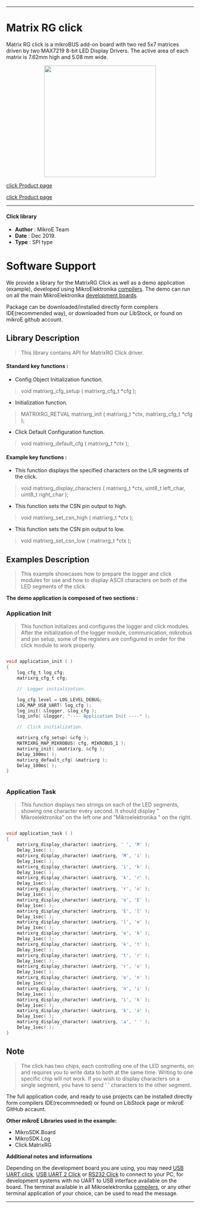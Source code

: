 
---
# Matrix RG click

Matrix RG click is a mikroBUS add-on board with two red 5x7 matrices driven by two MAX7219 8-bit LED Display Drivers. The active area of each matrix is 7.62mm high and 5.08 mm wide.

<p align="center">
  <img src="https://download.mikroe.com/images/click_for_ide/grupe/matrixgr-click-group.png" height=300px>
</p>

[click Product page](<https://www.mikroe.com/matrix-r-click>)

[click Product page](<https://www.mikroe.com/matrix-g-click>)

---

#### Click library 

- **Author**        : MikroE Team
- **Date**          : Dec 2019.
- **Type**          : SPI type


# Software Support

We provide a library for the MatrixRG Click 
as well as a demo application (example), developed using MikroElektronika 
[compilers](https://shop.mikroe.com/compilers). 
The demo can run on all the main MikroElektronika [development boards](https://shop.mikroe.com/development-boards).

Package can be downloaded/installed directly form compilers IDE(recommended way), or downloaded from our LibStock, or found on mikroE github account. 

## Library Description

> This library contains API for MatrixRG Click driver.

#### Standard key functions :

- Config Object Initialization function.
> void matrixrg_cfg_setup ( matrixrg_cfg_t *cfg ); 
 
- Initialization function.
> MATRIXRG_RETVAL matrixrg_init ( matrixrg_t *ctx, matrixrg_cfg_t *cfg );

- Click Default Configuration function.
> void matrixrg_default_cfg ( matrixrg_t *ctx );


#### Example key functions :

- This function displays the specified characters on the L/R segments of the click.
> void matrixrg_display_characters ( matrixrg_t *ctx, uint8_t left_char, uint8_t right_char );
 
- This function sets the CSN pin output to high.
> void matrixrg_set_csn_high ( matrixrg_t *ctx );

- This function sets the CSN pin output to low.
> void matrixrg_set_csn_low ( matrixrg_t *ctx );

## Examples Description

> This example showcases how to prepare the logger and click modules for use and how to display ASCII characters on both of the LED segments of the click.

**The demo application is composed of two sections :**

### Application Init 

> This function initializes and configures the logger and click modules. After the initialization
of the logger module, communication, mikrobus and pin setup, some of the registers are configured in order for the click module to work properly.

```c

void application_init ( )
{
    log_cfg_t log_cfg;
    matrixrg_cfg_t cfg;

    //  Logger initialization.

    log_cfg.level = LOG_LEVEL_DEBUG;
    LOG_MAP_USB_UART( log_cfg );
    log_init( &logger, &log_cfg );
    log_info( &logger, "---- Application Init ----" );

    //  Click initialization.

    matrixrg_cfg_setup( &cfg );
    MATRIXRG_MAP_MIKROBUS( cfg, MIKROBUS_1 );
    matrixrg_init( &matrixrg, &cfg );
    Delay_100ms( );
    matrixrg_default_cfg( &matrixrg );
    Delay_100ms( );
}
  
```

### Application Task

> This function displays two strings on each of the LED segments, showing one character every
second. It should display " Mikroelektronika" on the left one and "Mikroelektronika " on the 
right. 

```c

void application_task ( )
{
    matrixrg_display_character( &matrixrg, ' ', 'M' );
    Delay_1sec( );
    matrixrg_display_character( &matrixrg, 'M', 'i' );
    Delay_1sec( );
    matrixrg_display_character( &matrixrg, 'i', 'k' );
    Delay_1sec( );
    matrixrg_display_character( &matrixrg, 'k', 'r' );
    Delay_1sec( );
    matrixrg_display_character( &matrixrg, 'r', 'o' );
    Delay_1sec( );
    matrixrg_display_character( &matrixrg, 'o', 'E' );
    Delay_1sec( );
    matrixrg_display_character( &matrixrg, 'E', 'l' );
    Delay_1sec( );
    matrixrg_display_character( &matrixrg, 'l', 'e' );
    Delay_1sec( );
    matrixrg_display_character( &matrixrg, 'e', 'k' );
    Delay_1sec( );
    matrixrg_display_character( &matrixrg, 'k', 't' );
    Delay_1sec( );
    matrixrg_display_character( &matrixrg, 't', 'r' );
    Delay_1sec( );
    matrixrg_display_character( &matrixrg, 'r', 'o' );
    Delay_1sec( );
    matrixrg_display_character( &matrixrg, 'o', 'n' );
    Delay_1sec( );
    matrixrg_display_character( &matrixrg, 'n', 'i' );
    Delay_1sec( );
    matrixrg_display_character( &matrixrg, 'i', 'k' );
    Delay_1sec( );
    matrixrg_display_character( &matrixrg, 'k', 'a' );
    Delay_1sec( );
    matrixrg_display_character( &matrixrg, 'a', ' ' );
    Delay_1sec( );
} 

```

## Note

> The click has two chips, each controlling one of the LED segments, on and requires you to write
data to both at the same time. Writing to one specific chip will not work. If you wish to display
characters on a single segment, you have to send ' ' characters to the other segment.

The full application code, and ready to use projects can be  installed directly form compilers IDE(recommneded) or found on LibStock page or mikroE GitHub accaunt.

**Other mikroE Libraries used in the example:** 

- MikroSDK.Board
- MikroSDK.Log
- Click.MatrixRG

**Additional notes and informations**

Depending on the development board you are using, you may need 
[USB UART click](https://shop.mikroe.com/usb-uart-click), 
[USB UART 2 Click](https://shop.mikroe.com/usb-uart-2-click) or 
[RS232 Click](https://shop.mikroe.com/rs232-click) to connect to your PC, for 
development systems with no UART to USB interface available on the board. The 
terminal available in all Mikroelektronika 
[compilers](https://shop.mikroe.com/compilers), or any other terminal application 
of your choice, can be used to read the message.

---
